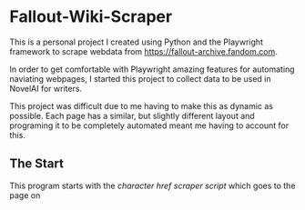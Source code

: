 # Fallout-Wiki-Scraper
This is a personal project I created using Python and the Playwright framework to scrape webdata from https://fallout-archive.fandom.com.

In order to get comfortable with Playwright amazing features for automating naviating webpages, I started this project to collect data to be used in NovelAI for writers.

This project was difficult due to me having to make this as dynamic as possible. Each page has a similar, but slightly different layout and programing it to be completely automated meant me having to account for this.

## The Start
This program starts with the *character href scraper script* which goes to the page on 
